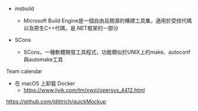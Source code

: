 - msbuild
    -  Microsoft Build Engine是一個自由且開源的構建工具集，適用於受控代碼以及原生C++代碼，是.NET框架的一部分

- SCons
    - SCons，一種軟體開發工具程式，功能類似於UNIX上的make、autoconf與automake工具


Team calendar

- 在 macOS 上卸载 Docker
    - https://www.jiyik.com/tm/xwzj/opersys_4412.html


https://github.com/jdittrich/quickMockup
